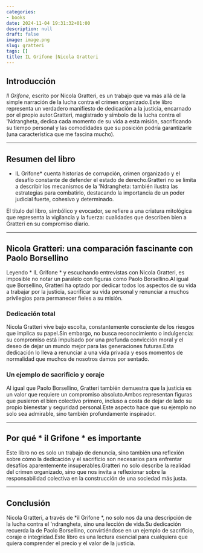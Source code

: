 ```yaml
---
categories:
- books
date: 2024-11-04 19:31:32+01:00
description: null
draft: false
image: image.png
slug: gratteri
tags: []
title: IL Grifone |Nicola Gratteri
---
```


<!-- hash: 4aa933cb4c8a -->
## Introducción
*Il Grifone*, escrito por Nicola Gratteri, es un trabajo que va más allá de la simple narración de la lucha contra el crimen organizado.Este libro representa un verdadero manifiesto de dedicación a la justicia, encarnado por el propio autor.Gratteri, magistrado y símbolo de la lucha contra el 'Ndrangheta, dedica cada momento de su vida a esta misión, sacrificando su tiempo personal y las comodidades que su posición podría garantizarle (una característica que me fascina mucho).

---

## Resumen del libro
* IL Grifone* cuenta historias de corrupción, crimen organizado y el desafío constante de defender el estado de derecho.Gratteri no se limita a describir los mecanismos de la 'Ndrangheta: también ilustra las estrategias para combatirlo, destacando la importancia de un poder judicial fuerte, cohesivo y determinado.

El título del libro, simbólico y evocador, se refiere a una criatura mitológica que representa la vigilancia y la fuerza: cualidades que describen bien a Gratteri en su compromiso diario.

---

## Nicola Gratteri: una comparación fascinante con Paolo Borsellino
Leyendo * IL Grifone * y escuchando entrevistas con Nicola Gratteri, es imposible no notar un paralelo con figuras como Paolo Borsellino.Al igual que Borsellino, Gratteri ha optado por dedicar todos los aspectos de su vida a trabajar por la justicia, sacrificar su vida personal y renunciar a muchos privilegios para permanecer fieles a su misión.

### Dedicación total
Nicola Gratteri vive bajo escolta, constantemente consciente de los riesgos que implica su papel.Sin embargo, no busca reconocimiento o indulgencia: su compromiso está impulsado por una profunda convicción moral y el deseo de dejar un mundo mejor para las generaciones futuras.Esta dedicación lo lleva a renunciar a una vida privada y esos momentos de normalidad que muchos de nosotros damos por sentado.

### Un ejemplo de sacrificio y coraje
Al igual que Paolo Borsellino, Gratteri también demuestra que la justicia es un valor que requiere un compromiso absoluto.Ambos representan figuras que pusieron el bien colectivo primero, incluso a costa de dejar de lado su propio bienestar y seguridad personal.Este aspecto hace que su ejemplo no solo sea admirable, sino también profundamente inspirador.

---

## Por qué * il Grifone * es importante
Este libro no es solo un trabajo de denuncia, sino también una reflexión sobre cómo la dedicación y el sacrificio son necesarios para enfrentar desafíos aparentemente insuperables.Gratteri no solo describe la realidad del crimen organizado, sino que nos invita a reflexionar sobre la responsabilidad colectiva en la construcción de una sociedad más justa.

---

## Conclusión
Nicola Gratteri, a través de *il Grifone *, no solo nos da una descripción de la lucha contra el 'ndrangheta, sino una lección de vida.Su dedicación recuerda la de Paolo Borsellino, convirtiéndose en un ejemplo de sacrificio, coraje e integridad.Este libro es una lectura esencial para cualquiera que quiera comprender el precio y el valor de la justicia.